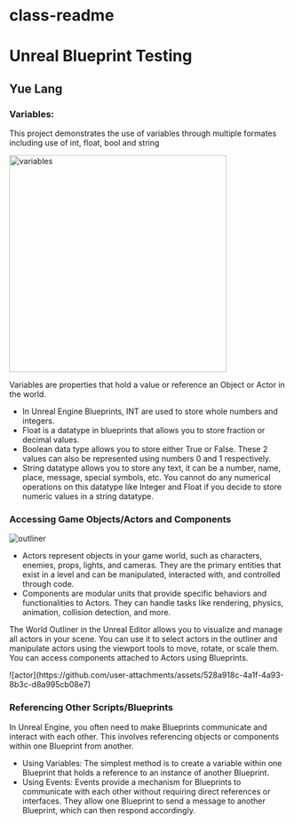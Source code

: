 # class-readme
 
<h1> Unreal Blueprint Testing </h1>
<h2> Yue Lang </h2>

<h3> Variables: </h3>

<p>
This project demonstrates the use of variables through multiple formates including use of int, float, bool and string 

</p>
<img width="391" alt="variables" src="https://github.com/user-attachments/assets/57dd2880-eab7-43dc-97ec-226f74699d4a">

<p>Variables are properties that hold a value or reference an Object or Actor in the world.</p>

<ul>
  <li>In Unreal Engine Blueprints, INT are used to store whole numbers and integers.</li>
  <li>Float is a datatype in blueprints that allows you to store fraction or decimal values.</li>
  <li>Boolean data type allows you to store either True or False. These 2 values can also be represented using numbers 0 and 1 respectively.</li>
 <li>String datatype allows you to store any text, it can be a number, name, place, message, special symbols, etc. You cannot do any numerical operations on this datatype like Integer and Float if you decide to store numeric values in a string datatype.</li>
</ul>


<h3>Accessing Game Objects/Actors and Components</h3>

![outliner](https://github.com/user-attachments/assets/510322d2-03e2-4b41-ab6a-7f420dc17782)


<ul>
 <li>Actors represent objects in your game world, such as characters, enemies, props, lights, and cameras. They are the primary entities that exist in a level and can be manipulated, interacted with, and controlled through code.</li>
 <li> Components are modular units that provide specific behaviors and functionalities to Actors. They can handle tasks like rendering, physics, animation, collision detection, and more.</li>
</ul>
<p>
 The World Outliner in the Unreal Editor allows you to visualize and manage all actors in your scene. You can use it to select actors in the outliner and manipulate actors using the viewport tools to move, rotate, or scale them.
 You can access components attached to Actors using Blueprints.
</p>
![actor](https://github.com/user-attachments/assets/528a918c-4a1f-4a93-8b3c-d8a995cb08e7)

<h3>Referencing Other Scripts/Blueprints</h3>

<p>
 In Unreal Engine, you often need to make Blueprints communicate and interact with each other. This involves referencing objects or components within one Blueprint from another. 
</p>

<ul>
 <li> Using Variables: The simplest method is to create a variable within one Blueprint that holds a reference to an instance of another Blueprint.</li>
 <li>Using Events: Events provide a mechanism for Blueprints to communicate with each other without requiring direct references or interfaces. They allow one Blueprint to send a message to another Blueprint, which can then respond accordingly.</ul>

